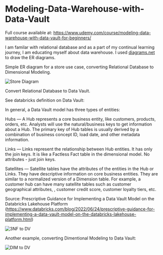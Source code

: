 # Modeling-Data-Warehouse-with-Data-Vault

Full course available at: https://www.udemy.com/course/modeling-data-warehouse-with-data-vault-for-beginners/

I am familar with relational database and as a part of my continual learning journey, I am educating myself about data warehouse. I used [diagrams.net](https://www.diagrams.net/) to draw the ER diagrams.

Simple ER diagram for a store use case, converting Relational Database to Dimensional Modeling. 

![Store Diagram](https://user-images.githubusercontent.com/55467236/228358998-1ddd7046-c17f-4c11-8975-651ab159100b.jpg)


Convert Relational Database to Data Vault. 

See databricks definition on Data Vault:

In general, a Data Vault model has three types of entities:

Hubs — A Hub represents a core business entity, like customers, products, orders, etc. Analysts will use the natural/business keys to get information about a Hub. The primary key of Hub tables is usually derived by a combination of business concept ID, load date, and other metadata information.

Links — Links represent the relationship between Hub entities. It has only the join keys. It is like a Factless Fact table in the dimensional model. No attributes - just join keys.

Satellites — Satellite tables have the attributes of the entities in the Hub or Links. They have descriptive information on core business entities. They are similar to a normalized version of a Dimension table. For example, a customer hub can have many satellite tables such as customer geographical attributes, , customer credit score, customer loyalty tiers, etc.

Source: Prescriptive Guidance for Implementing a Data Vault Model on the Databricks Lakehouse Platform (https://www.databricks.com/blog/2022/06/24/prescriptive-guidance-for-implementing-a-data-vault-model-on-the-databricks-lakehouse-platform.html)

![3NF to DV](https://user-images.githubusercontent.com/55467236/228949059-6d9ebe2a-3318-4d7c-aa42-6354fb09f26d.jpg)



Another example, converting Dimentional Modeling to Data Vault:


![DIM to DV](https://user-images.githubusercontent.com/55467236/228949131-37e1cd65-db67-475d-8d5b-f94b8ba327e6.jpg)
